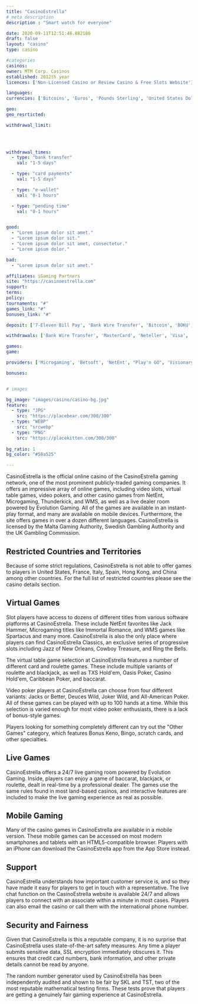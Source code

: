 ```yaml
---
title: "CasinoEstrella"
# meta description
description : "Smart watch for everyone"

date: 2020-09-11T12:51:48.882186
draft: false
layout: "casino" 
type: casino

#categories
casinos: 
owner: MTM Corp. Casinos
established: 2012th year
licences: ['Non-Licensed Casino or Review Casino & Free Slots Website']

languages: 
currencies: ['Bitcoins', 'Euros', 'Pounds Sterling', 'United States Dollars']

geo: 
geo_resrticted: 

withdrawal_limit:

  
  

withdrawal_times:
  - type: "bank transfer"
    val: "1-5 days"

  - type: "card payments"
    val: "1-5 days"

  - type: "e-wallet"
    val: "0-1 hours"

  - type: "pending time"
    val: "0-1 hours"


good:
  - "Lorem ipsum dolor sit amet."
  - "Lorem ipsum dolor sit."
  - "Lorem ipsum dolor sit amet, consectetur."
  - "Lorem ipsum dolor."

bad:
  - "Lorem ipsum dolor sit amet."

affiliates: iGaming Partners
site: "https://casinoestrella.com"
support: 
terms:
policy:
tournaments: "#"
games_link: "#"
bonuses_link: "#"

deposit: ['7-Eleven Bill Pay', 'Bank Wire Transfer', 'Bitcoin', 'BOKU', 'Direct/Local/Fast Bank Transfers', 'ecoPayz', 'eKonto', 'EntroPay', 'ePRO', 'GiroPay', 'iDeal', 'Nordea', 'OP-Pohjola', 'Poli', 'Przelewy24', 'Santander', 'todito Cash', 'Trustly', 'TrustPay']

withdrawals: ['Bank Wire Transfer', 'MasterCard', 'Neteller', 'Visa', 'Skrill', 'Entropay']

games: 
game:

providers: ['Microgaming', 'Betsoft', 'NetEnt', "Play'n GO", 'Visionary iGaming', 'Yggdrasil Gaming', 'iSoftBet', 'World Match', 'Playson', 'Nolimit City', 'Endorphina', 'Genii', 'Quickspin', 'Red Rake Gaming', 'Tom Horn Gaming', 'Pragmatic Play']

bonuses:


# images

bg_image: "images/casino/casino-bg.jpg"  
feature:
  - type: "JPG" 
    src: "https://placebear.com/300/300"
  - type: "WEBP"
    src: "srcwebp"
  - type: "PNG"
    src: "https://placekitten.com/300/300"  
 
bg_ratio: 1 
bg_color: "#58a525"  

---
```


CasinoEstrella is the official online casino of the CasinoEstrella gaming network, one of the most prominent publicly-traded gaming companies. It offers an impressive array of online games, including video slots, virtual table games, video pokers, and other casino games from NetEnt, Microgaming, Thunderkick, and WMS, as well as a live dealer room powered by Evolution Gaming. All of the games are available in an instant-play format, and many are available on mobile devices. Furthermore, the site offers games in over a dozen different languages. CasinoEstrella is licensed by the Malta Gaming Authority, Swedish Gambling Authority and the UK Gambling Commission.

## Restricted Countries and Territories
Because of some strict regulations, CasinoEstrella is not able to offer games to players in United States, France, Italy, Spain, Hong Kong, and China among other countries. For the full list of restricted countries please see the casino details section.

## Virtual Games
Slot players have access to dozens of different titles from various software platforms at CasinoEstrella. These include NetEnt favorites like Jack Hammer, Microgaming titles like Immortal Romance, and WMS games like Spartacus and many more. CasinoEstrella is also the only place where players can find CasinoEstrella Classics, an exclusive series of progressive slots including Jazz of New Orleans, Cowboy Treasure, and Ring the Bells.

The virtual table game selection at CasinoEstrella features a number of different card and roulette games. These include multiple variants of roulette and blackjack, as well as TXS Hold'em, Oasis Poker, Casino Hold'em, Caribbean Poker, and baccarat.

Video poker players at CasinoEstrella can choose from four different variants: Jacks or Better, Deuces Wild, Joker Wild, and All-American Poker. All of these games can be played with up to 100 hands at a time. While this selection is varied enough for most video poker enthusiasts, there is a lack of bonus-style games.

Players looking for something completely different can try out the "Other Games" category, which features Bonus Keno, Bingo, scratch cards, and other specialties.

## Live Games
CasinoEstrella offers a 24/7 live gaming room powered by Evolution Gaming. Inside, players can enjoy a game of baccarat, blackjack, or roulette, dealt in real-time by a professional dealer. The games use the same rules found in most land-based casinos, and interactive features are included to make the live gaming experience as real as possible.

## Mobile Gaming
Many of the casino games in CasinoEstrella are available in a mobile version. These mobile games can be accessed on most modern smartphones and tablets with an HTML5-compatible browser. Players with an iPhone can download the CasinoEstrella app from the App Store instead.

## Support
CasinoEstrella understands how important customer service is, and so they have made it easy for players to get in touch with a representative. The live chat function on the CasinoEstrella website is available 24/7 and allows players to connect with an associate within a minute in most cases. Players can also email the casino or call them with the international phone number.

## Security and Fairness
Given that CasinoEstrella is this a reputable company, it is no surprise that CasinoEstrella uses state-of-the-art safety measures. Any time a player submits sensitive data, SSL encryption immediately obscures it. This ensures that credit card numbers, bank information, and other private details cannot be read by anyone.

The random number generator used by CasinoEstrella has been independently audited and shown to be fair by SKL and TST, two of the most reputable mathematical testing firms. These tests prove that players are getting a genuinely fair gaming experience at CasinoEstrella.